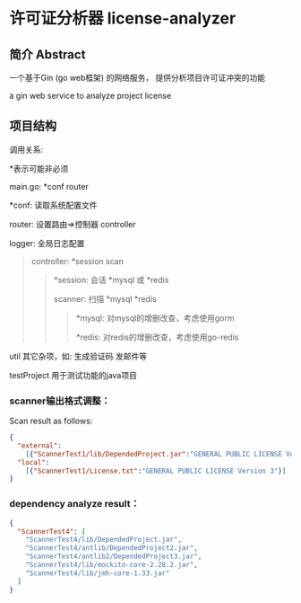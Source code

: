 # 许可证分析器 license-analyzer

## 简介 Abstract

一个基于Gin (go web框架) 的网络服务，
提供分析项目许可证冲突的功能

a gin web service to analyze project license


## 项目结构
调用关系:

*表示可能非必须

main.go: *conf router

*conf: 读取系统配置文件

router: 设置路由=>控制器 controller 

logger: 全局日志配置

> controller: *session scan
>
> > *session: 会话 *mysql 或 *redis 
> > 
> > scanner: 扫描 *mysql *redis
> > > *mysql: 对mysql的增删改查，考虑使用gorm
> > >
> > > *redis: 对redis的增删改查，考虑使用go-redis

util 其它杂项，如: 生成验证码 发邮件等

testProject 用于测试功能的java项目

### scanner输出格式调整：
Scan result as follows:
```json
{
  "external":
    [{"ScannerTest1/lib/DependedProject.jar":"GENERAL PUBLIC LICENSE Version 2"}],
  "local":
    [{"ScannerTest1/License.txt":"GENERAL PUBLIC LICENSE Version 3"}]
}
```

### dependency analyze result：
```json
{
  "ScannerTest4": [
    "ScannerTest4/lib/DependedProject.jar",
    "ScannerTest4/antlib/DependedProject2.jar",
    "ScannerTest4/antlib2/DependedProject3.jar",
    "ScannerTest4/lib/mockito-core-2.28.2.jar",
    "ScannerTest4/lib/jmh-core-1.33.jar"
  ]
}
```